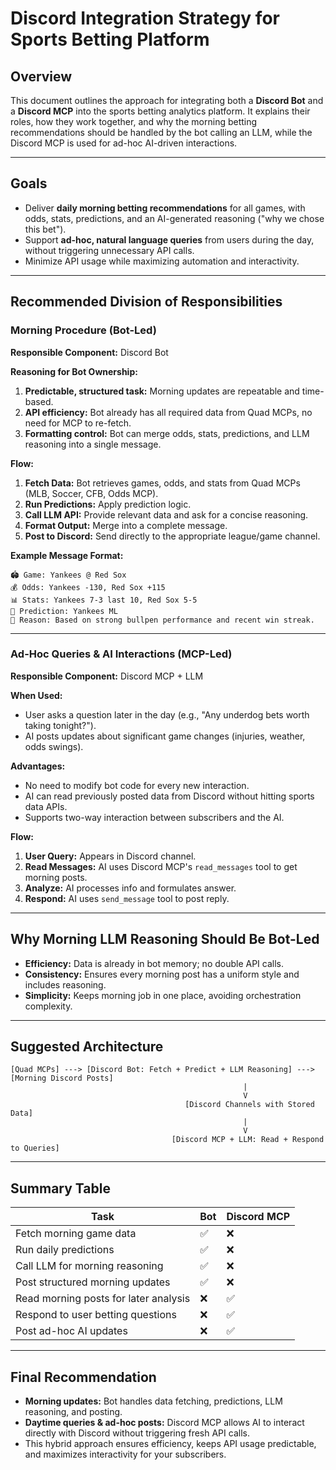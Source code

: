 # Discord Integration Strategy for Sports Betting Platform

## Overview
This document outlines the approach for integrating both a **Discord Bot** and a **Discord MCP** into the sports betting analytics platform. It explains their roles, how they work together, and why the morning betting recommendations should be handled by the bot calling an LLM, while the Discord MCP is used for ad-hoc AI-driven interactions.

---

## Goals
- Deliver **daily morning betting recommendations** for all games, with odds, stats, predictions, and an AI-generated reasoning ("why we chose this bet").
- Support **ad-hoc, natural language queries** from users during the day, without triggering unnecessary API calls.
- Minimize API usage while maximizing automation and interactivity.

---

## Recommended Division of Responsibilities

### Morning Procedure (Bot-Led)
**Responsible Component:** Discord Bot

**Reasoning for Bot Ownership:**
1. **Predictable, structured task:** Morning updates are repeatable and time-based.
2. **API efficiency:** Bot already has all required data from Quad MCPs, no need for MCP to re-fetch.
3. **Formatting control:** Bot can merge odds, stats, predictions, and LLM reasoning into a single message.

**Flow:**
1. **Fetch Data:** Bot retrieves games, odds, and stats from Quad MCPs (MLB, Soccer, CFB, Odds MCP).
2. **Run Predictions:** Apply prediction logic.
3. **Call LLM API:** Provide relevant data and ask for a concise reasoning.
4. **Format Output:** Merge into a complete message.
5. **Post to Discord:** Send directly to the appropriate league/game channel.

**Example Message Format:**
```
🏟 Game: Yankees @ Red Sox
💰 Odds: Yankees -130, Red Sox +115
📊 Stats: Yankees 7-3 last 10, Red Sox 5-5
🎯 Prediction: Yankees ML
📝 Reason: Based on strong bullpen performance and recent win streak.
```

---

### Ad-Hoc Queries & AI Interactions (MCP-Led)
**Responsible Component:** Discord MCP + LLM

**When Used:**
- User asks a question later in the day (e.g., "Any underdog bets worth taking tonight?").
- AI posts updates about significant game changes (injuries, weather, odds swings).

**Advantages:**
- No need to modify bot code for every new interaction.
- AI can read previously posted data from Discord without hitting sports data APIs.
- Supports two-way interaction between subscribers and the AI.

**Flow:**
1. **User Query:** Appears in Discord channel.
2. **Read Messages:** AI uses Discord MCP's `read_messages` tool to get morning posts.
3. **Analyze:** AI processes info and formulates answer.
4. **Respond:** AI uses `send_message` tool to post reply.

---

## Why Morning LLM Reasoning Should Be Bot-Led
- **Efficiency:** Data is already in bot memory; no double API calls.
- **Consistency:** Ensures every morning post has a uniform style and includes reasoning.
- **Simplicity:** Keeps morning job in one place, avoiding orchestration complexity.

---

## Suggested Architecture
```
[Quad MCPs] ---> [Discord Bot: Fetch + Predict + LLM Reasoning] ---> [Morning Discord Posts]
                                                    |
                                                    V
                                       [Discord Channels with Stored Data]
                                                    |
                                                    V
                                    [Discord MCP + LLM: Read + Respond to Queries]
```

---

## Summary Table

| Task                                  | Bot | Discord MCP |
|---------------------------------------|-----|-------------|
| Fetch morning game data               | ✅  | ❌          |
| Run daily predictions                 | ✅  | ❌          |
| Call LLM for morning reasoning        | ✅  | ❌          |
| Post structured morning updates       | ✅  | ❌          |
| Read morning posts for later analysis | ❌  | ✅          |
| Respond to user betting questions     | ❌  | ✅          |
| Post ad-hoc AI updates                 | ❌  | ✅          |

---

## Final Recommendation
- **Morning updates:** Bot handles data fetching, predictions, LLM reasoning, and posting.
- **Daytime queries & ad-hoc posts:** Discord MCP allows AI to interact directly with Discord without triggering fresh API calls.
- This hybrid approach ensures efficiency, keeps API usage predictable, and maximizes interactivity for your subscribers.
